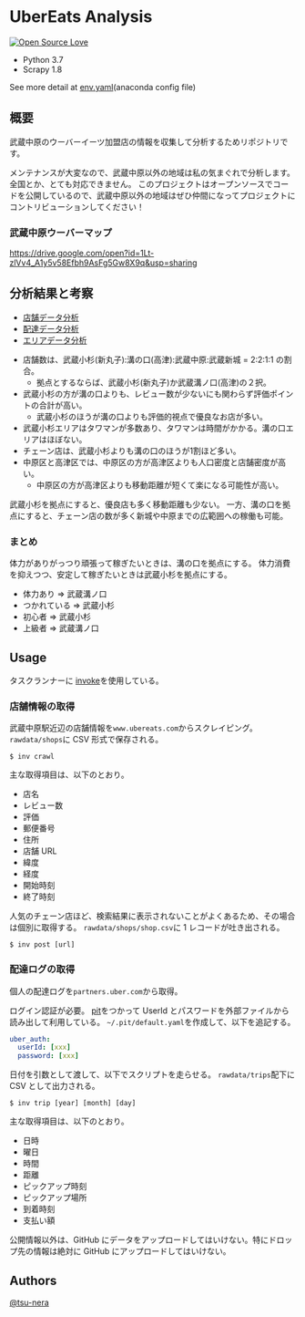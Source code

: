 # UberEats Analysis

[![Open Source Love](https://badges.frapsoft.com/os/v3/open-source.svg?v=103)](https://github.com/tsu-nera/ubereats-analysis)

- Python 3.7
- Scrapy 1.8

See more detail at [env.yaml](https://github.com/tsu-nera/ubereats-analysis/blob/master/env.yaml)(anaconda config file)

## 概要

武蔵中原のウーバーイーツ加盟店の情報を収集して分析するためリポジトリです。

メンテナンスが大変なので、武蔵中原以外の地域は私の気まぐれで分析します。全国とか、とても対応できません。
このプロジェクトはオープンソースでコードを公開しているので、武蔵中原以外の地域はぜひ仲間になってプロジェクトにコントリビューションしてください！

### 武蔵中原ウーバーマップ

https://drive.google.com/open?id=1Lt-zlVv4_A1y5v58Efbh9AsFg5Gw8X9q&usp=sharing

## 分析結果と考察

- [店舗データ分析](https://github.com/tsu-nera/ubereats-analysis/blob/master/notebooks/shop_analysis.ipynb)
- [配達データ分析](https://github.com/tsu-nera/ubereats-analysis/blob/master/notebooks/trip_analysis.ipynb)
- [エリアデータ分析](https://github.com/tsu-nera/ubereats-analysis/blob/master/notebooks/area_analysis.ipynb)

* 店舗数は、武蔵小杉(新丸子):溝の口(高津):武蔵中原:武蔵新城 = 2:2:1:1 の割合。 
  * 拠点とするならば、武蔵小杉(新丸子)か武蔵溝ノ口(高津)の２択。
* 武蔵小杉の方が溝の口よりも、レビュー数が少ないにも関わらず評価ポイントの合計が高い。 
  * 武蔵小杉のほうが溝の口よりも評価的視点で優良なお店が多い。
* 武蔵小杉エリアはタワマンが多数あり、タワマンは時間がかかる。溝の口エリアはほぼない。
* チェーン店は、武蔵小杉よりも溝の口のほうが1割ほど多い。
* 中原区と高津区では、中原区の方が高津区よりも人口密度と店舗密度が高い。 
  * 中原区の方が高津区よりも移動距離が短くて楽になる可能性が高い。

武蔵小杉を拠点にすると、優良店も多く移動距離も少ない。
一方、溝の口を拠点にすると、チェーン店の数が多く新城や中原までの広範囲への稼働も可能。

### まとめ

体力がありがっつり頑張って稼ぎたいときは、溝の口を拠点にする。
体力消費を抑えつつ、安定して稼ぎたいときは武蔵小杉を拠点にする。

* 体力あり => 武蔵溝ノ口
* つかれている => 武蔵小杉
* 初心者 => 武蔵小杉
* 上級者 => 武蔵溝ノ口

## Usage

タスクランナーに [invoke](http://www.pyinvoke.org/)を使用している。

### 店舗情報の取得

武蔵中原駅近辺の店舗情報を`www.ubereats.com`からスクレイピング。 `rawdata/shops`に CSV 形式で保存される。

```
$ inv crawl
```

主な取得項目は、以下のとおり。

- 店名
- レビュー数
- 評価
- 郵便番号
- 住所
- 店舗 URL
- 緯度
- 経度
- 開始時刻
- 終了時刻

人気のチェーン店ほど、検索結果に表示されないことがよくあるため、その場合は個別に取得する。 `rawdata/shops/shop.csv`に 1 レコードが吐き出される。

```
$ inv post [url]
```

### 配達ログの取得

個人の配達ログを`partners.uber.com`から取得。

ログイン認証が必要。 [pit](https://github.com/samzhang111/pit)をつかって UserId とパスワードを外部ファイルから読み出して利用している。 `~/.pit/default.yaml`を作成して、以下を追記する。

```yaml
uber_auth:
  userId: [xxx]
  password: [xxx]
```

日付を引数として渡して、以下でスクリプトを走らせる。 `rawdata/trips`配下に CSV として出力される。

```
$ inv trip [year] [month] [day]
```

主な取得項目は、以下のとおり。

- 日時
- 曜日
- 時間
- 距離
- ピックアップ時刻
- ピックアップ場所
- 到着時刻
- 支払い額

公開情報以外は、GitHub にデータをアップロードしてはいけない。特にドロップ先の情報は絶対に GitHub にアップロードしてはいけない。

## Authors

[@tsu-nera](https://twitter.com/tsu_nera)

